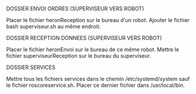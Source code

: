 DOSSIER ENVOI ORDRES (SUPERVISEUR VERS ROBOT)

Placer le fichier heronReception sur le bureau d'un robot.
Ajouter le fichier bash superviseur.sh au même endroit.

DOSSIER RECEPTION DONNEES (SUPERVISEUR VERS ROBOT)

Placer le fichier heronEnvoi sur le bureau de ce même robot.
Mettre le fichier superviseurReception sur le bureau du superviseur.

DOSSIER SERVICES

Mettre tous les fichiers services dans le chemin /etc/systemd/system sauf le fichier roscoreservice.sh.
Placer ce dernier fichier dans /usr/local/bin.
